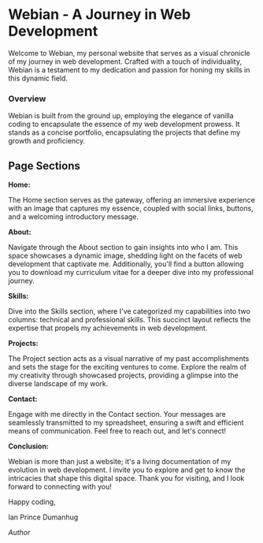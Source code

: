 # Webian - A Journey in Web Development


Welcome to Webian, my personal website that serves as a visual chronicle of my journey in web development. Crafted with a touch of individuality, Webian is a testament to my dedication and passion for honing my skills in this dynamic field.


### Overview
Webian is built from the ground up, employing the elegance of vanilla coding to encapsulate the essence of my web development prowess. It stands as a concise portfolio, encapsulating the projects that define my growth and proficiency.

## Page Sections

**Home:**

The Home section serves as the gateway, offering an immersive experience with an image that captures my essence, coupled with social links, buttons, and a welcoming introductory message.

**About:** 

Navigate through the About section to gain insights into who I am. This space showcases a dynamic image, shedding light on the facets of web development that captivate me. Additionally, you'll find a button allowing you to download my curriculum vitae for a deeper dive into my professional journey.

**Skills:** 

Dive into the Skills section, where I've categorized my capabilities into two columns: technical and professional skills. This succinct layout reflects the expertise that propels my achievements in web development.

**Projects:**

The Project section acts as a visual narrative of my past accomplishments and sets the stage for the exciting ventures to come. Explore the realm of my creativity through showcased projects, providing a glimpse into the diverse landscape of my work.

**Contact:** 

Engage with me directly in the Contact section. Your messages are seamlessly transmitted to my spreadsheet, ensuring a swift and efficient means of communication. Feel free to reach out, and let's connect!

**Conclusion:** 

Webian is more than just a website; it's a living documentation of my evolution in web development. I invite you to explore and get to know the intricacies that shape this digital space. Thank you for visiting, and I look forward to connecting with you!


Happy coding,

Ian Prince Dumanhug

*Author*